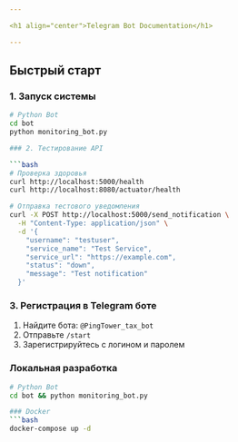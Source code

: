 ```yaml
---

<h1 align="center">Telegram Bot Documentation</h1>

---
```


## Быстрый старт

### 1. Запуск системы

```bash
# Python Bot
cd bot
python monitoring_bot.py

### 2. Тестирование API

```bash
# Проверка здоровья
curl http://localhost:5000/health
curl http://localhost:8080/actuator/health

# Отправка тестового уведомления
curl -X POST http://localhost:5000/send_notification \
  -H "Content-Type: application/json" \
  -d '{
    "username": "testuser",
    "service_name": "Test Service",
    "service_url": "https://example.com",
    "status": "down",
    "message": "Test notification"
  }'
```

### 3. Регистрация в Telegram боте

1. Найдите бота: `@PingTower_tax_bot`
2. Отправьте `/start`
3. Зарегистрируйтесь с логином и паролем

### Локальная разработка
```bash
# Python Bot
cd bot && python monitoring_bot.py

### Docker
```bash
docker-compose up -d
```
